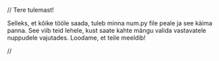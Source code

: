 // 
Tere tulemast!

Selleks, et kõike tööle saada, tuleb minna num.py file peale ja see käima panna. See viib teid lehele, kust saate kahte mängu valida vastavatele nuppudele vajutades. Loodame, et teile meeldib!

//
